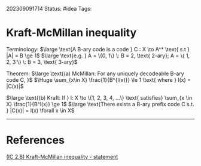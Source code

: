 202309091714
Status: #idea
Tags:

# Kraft-McMillan inequality

Terminology: 
$\large \text{A B-ary code is a code } C : X \to A^* \text{ s.t } |A| = B \ge 1$
$\large \text{e.g. } A = \{0, 1\} \: B = 2, \text{ 2-ary}; A = \{ 1, 2, 3 \} \: B = 3, \text{ 3-ary}$

Theorem:
$\large \text{(a) McMillan: For any uniquely decodeable B-ary code C, }$
$\Huge \sum_{x\in X} \frac{1}{B^{l(x)}} \le 1 \text{ where } l(x) = |C(x)|$

$\large \text{(b) Kraft: If } l: X \to \{1, 2, 3, 4, ...\} \text{ satisfies} \sum_{x \in X} \frac{1}{B^l(x)} \ge 1$
$\large \text{There exists a B-ary prefix code C s.t. } |C(x)| = l(x) \forall x \in X$





---
# References

[(IC 2.8) Kraft-McMillan inequality - statement](https://www.youtube.com/watch?v=yHw1ka-4g0s&list=PLE125425EC837021F&index=15)


